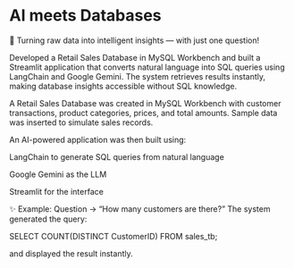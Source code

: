 # AI meets Databases
🔹 Turning raw data into intelligent insights — with just one question!

Developed a Retail Sales Database in MySQL Workbench and built a Streamlit application that converts natural language into SQL queries using LangChain and Google Gemini. The system retrieves results instantly, making database insights accessible without SQL knowledge.


A Retail Sales Database was created in MySQL Workbench with customer transactions, product categories, prices, and total amounts.
Sample data was inserted to simulate sales records.

An AI-powered application was then built using:

LangChain to generate SQL queries from natural language

Google Gemini as the LLM

Streamlit for the interface

✨ Example:
Question → “How many customers are there?”
The system generated the query:

SELECT COUNT(DISTINCT CustomerID) FROM sales_tb;


and displayed the result instantly.